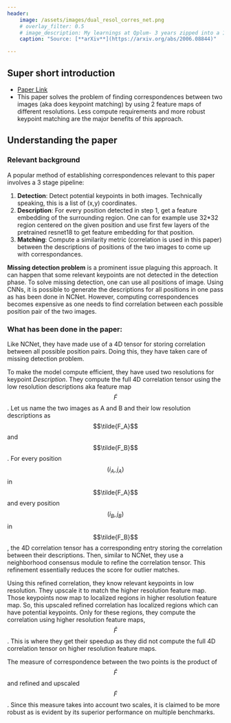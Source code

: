 ```yaml
---
header:
    image: /assets/images/dual_resol_corres_net.png
    # overlay_filter: 0.5
    # image_description: My learnings at Qplum- 3 years zipped into a 10 min read
    caption: "Source: [**arXiv**](https://arxiv.org/abs/2006.08844)"

---
```


## Super short introduction
* [Paper Link](https://arxiv.org/abs/2006.08844#:~:text=We%20tackle%20the%20problem%20of,coarse%2Dto%2Dfine%20manner.)
* This paper solves the problem of finding correspondences between two images (aka does keypoint matching) by using 2 feature maps of different resolutions. Less compute requirements and more robust keypoint matching are the major benefits of this approach.


## Understanding the paper
### Relevant background
A popular method  of establishing correspondences relevant to this paper involves a 3 stage pipeline:
1. **Detection**: Detect potential keypoints in both images. Technically speaking, this is a list of (x,y) coordinates.
2. **Description**: For every position detected in step 1, get a feature embedding of the surrounding region. One can for
    example use 32*32 region centered on the given position and use first few layers of the pretrained resnet18 to get feature embedding for that position.
3. **Matching**: Compute a similarity metric (correlation is used in this paper) between the descriptions of positions of the two images to come up with correspondances.

**Missing detection problem** is a prominent issue plaguing this approach. It can happen that some relevant keypoints are not detected in the detection phase. To solve missing detection, one can use all positions of image. Using CNNs, it is possible to generate the descriptions for all positions in one pass as has been done in NCNet. However, computing correspondences becomes expensive as one needs to find correlation between each possible position pair of the two images.

### What has been done in the paper:
Like NCNet, they have made use of a 4D tensor for storing correlation between all possible position pairs. Doing this, they have taken care of missing detection problem.

To make the model compute efficient, they have used two resolutions for keypoint *Description*. They compute the full 4D correlation tensor using the low resolution descriptions aka feature map $$\tilde{F}$$. Let us name the two images as A and B and their low resolution descriptions as $$\tilde{F_A}$$ and $$\tilde{F_B}$$. For every position $$(i_A,j_A)$$ in $$\tilde{F_A}$$ and every position $$(i_B,j_B)$$ in $$\tilde{F_B}$$, the 4D correlation tensor has a corresponding entry storing the correlation between their descriptions. Then, similar to NCNet, they use a neighborhood consensus module to refine the correlation tensor. This refinement essentially reduces the score for outlier matches.

Using this refined correlation, they know relevant keypoints in low resolution. They upscale it to match the higher resolution feature map. Those keypoints now map to localized regions in higher resolution feature map. So, this upscaled refined correlation has localized regions which can have potential keypoints. Only for these regions, they compute the correlation using higher resolution feature maps, $$\hat{F}$$. This is where they get their speedup as they did not compute the full 4D correlation tensor on higher resolution feature maps.

The measure of correspondence between the two points is the product of $$\hat{F}$$ and refined and upscaled $$\tilde{F}$$. Since this measure takes into account two scales, it is claimed to be more robust as is evident by its superior performance on multiple benchmarks.

